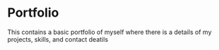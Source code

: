# Portfolio
This contains a basic portfolio of myself where there is a details of my projects, skills, and contact deatils
